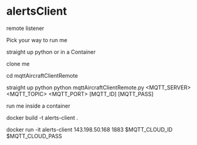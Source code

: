 # alertsClient


remote listener

Pick your way to run me

straight up python or in a Container

clone me

cd mqttAircraftClientRemote

straight up python python mqttAircraftClientRemote.py <MQTT_SERVER> <MQTT_TOPIC> <MQTT_PORT> [MQTT_ID] [MQTT_PASS]

run me inside a container 

docker build -t alerts-client .


docker run -it alerts-client 143.198.50.168 1883 $MQTT_CLOUD_ID $MQTT_CLOUD_PASS


